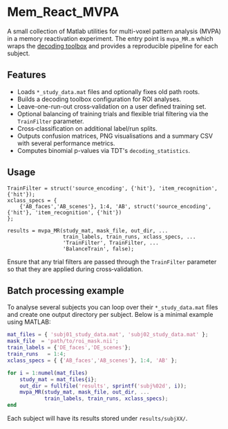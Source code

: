 # Mem_React_MVPA

A small collection of Matlab utilities for multi-voxel pattern analysis (MVPA)
in a memory reactivation experiment. The entry point is `mvpa_MR.m` which wraps
the [decoding toolbox](https://github.com/mauricioferreira/decoding_toolbox) and
provides a reproducible pipeline for each subject.

## Features
- Loads `*_study_data.mat` files and optionally fixes old path roots.
- Builds a decoding toolbox configuration for ROI analyses.
- Leave-one-run-out cross‑validation on a user defined training set.
- Optional balancing of training trials and flexible trial filtering via the
  `TrainFilter` parameter.
- Cross‑classification on additional label/run splits.
- Outputs confusion matrices, PNG visualisations and a summary CSV with several
  performance metrics.
- Computes binomial p-values via TDT's `decoding_statistics`.

## Usage
```
TrainFilter = struct('source_encoding', {'hit'}, 'item_recognition', {'hit'});
xclass_specs = {
    {'AB_faces','AB_scenes'}, 1:4, 'AB', struct('source_encoding', {'hit'}, 'item_recognition', {'hit'})
};

results = mvpa_MR(study_mat, mask_file, out_dir, ...
                  train_labels, train_runs, xclass_specs, ...
                  'TrainFilter', TrainFilter, ...
                  'BalanceTrain', false);
```

Ensure that any trial filters are passed through the `TrainFilter` parameter so
that they are applied during cross‑validation.

## Batch processing example
To analyse several subjects you can loop over their `*_study_data.mat` files
and create one output directory per subject. Below is a minimal example using
MATLAB:

```matlab
mat_files = { 'subj01_study_data.mat', 'subj02_study_data.mat' };
mask_file  = 'path/to/roi_mask.nii';
train_labels = {'DE_faces','DE_scenes'};
train_runs   = 1:4;
xclass_specs = { {'AB_faces','AB_scenes'}, 1:4, 'AB' };

for i = 1:numel(mat_files)
    study_mat = mat_files{i};
    out_dir = fullfile('results', sprintf('subj%02d', i));
    mvpa_MR(study_mat, mask_file, out_dir, ...
            train_labels, train_runs, xclass_specs);
end
```

Each subject will have its results stored under `results/subjXX/`.
